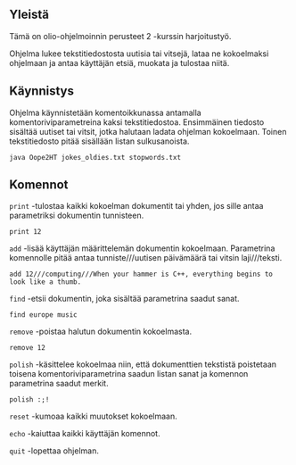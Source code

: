 ## Yleistä

Tämä on olio-ohjelmoinnin perusteet 2 -kurssin harjoitustyö.

Ohjelma lukee tekstitiedostosta uutisia tai vitsejä, lataa ne kokoelmaksi ohjelmaan
 ja antaa käyttäjän etsiä, muokata ja tulostaa niitä.

## Käynnistys

Ohjelma käynnistetään komentoikkunassa antamalla komentoriviparametreina kaksi
tekstitiedostoa. Ensimmäinen tiedosto sisältää uutiset tai vitsit, jotka halutaan
ladata ohjelman kokoelmaan. Toinen tekstitiedosto pitää sisällään listan sulkusanoista.

```
java Oope2HT jokes_oldies.txt stopwords.txt
```

## Komennot

```print``` -tulostaa kaikki kokoelman dokumentit tai yhden, jos sille antaa parametriksi
 dokumentin tunnisteen.

```
print 12
```

```add``` -lisää käyttäjän määrittelemän dokumentin kokoelmaan. Parametrina komennolle
pitää antaa tunniste///uutisen päivämäärä tai vitsin laji///teksti.

```
add 12///computing///When your hammer is C++, everything begins to look like a thumb.
```

```find``` -etsii dokumentin, joka sisältää parametrina saadut sanat. 

```
find europe music
```

```remove``` -poistaa halutun dokumentin kokoelmasta.

```
remove 12
```

```polish``` -käsittelee kokoelmaa niin, että dokumenttien tekstistä poistetaan toisena
komentoriviparametrina saadun listan sanat ja komennon parametrina saadut merkit.

```
polish :;!
```

```reset``` -kumoaa kaikki muutokset kokoelmaan.

```echo``` -kaiuttaa kaikki käyttäjän komennot. 

```quit``` -lopettaa ohjelman.
